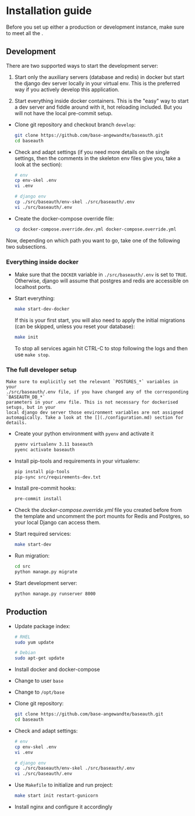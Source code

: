 # Installation guide

Before you set up either a production or development instance, make sure
to meet all the [](./requirements.md).

## Development

There are two supported ways to start the development server:

1. Start only the auxiliary servers (database and redis) in docker
   but start the django dev server locally in your virtual env. This
   is the preferred way if you actively develop this application.

2. Start everything inside docker containers. This is the "easy" way
   to start a dev server and fiddle around with it, hot reloading included.
   But you will not have the local pre-commit setup.

- Clone git repository and checkout branch `develop`:

  ```bash
  git clone https://github.com/base-angewandte/baseauth.git
  cd baseauth
  ```

- Check and adapt settings (if you need more details on the single settings,
  then the comments in the skeleton env files give you, take a look at the
  [](./configuration.md) section):

  ```bash
  # env
  cp env-skel .env
  vi .env

  # django env
  cp ./src/baseauth/env-skel ./src/baseauth/.env
  vi ./src/baseauth/.env
  ```

- Create the docker-compose override file:

  ```bash
  cp docker-compose.override.dev.yml docker-compose.override.yml
  ```

Now, depending on which path you want to go, take one of the following two
subsections.

### Everything inside docker

- Make sure that the `DOCKER` variable in `./src/baseauth/.env` is set to
  `TRUE`. Otherwise, django will assume that postgres and redis are accessible
  on localhost ports.

- Start everything:

  ```bash
  make start-dev-docker
  ```

  If this is your first start, you will also need to apply the initial
  migrations (can be skipped, unless you reset your database):

  ```bash
  make init
  ```

  To stop all services again hit CTRL-C to stop following the logs and then use `make stop`.

### The full developer setup

```{note}
Make sure to explicitly set the relevant `POSTGRES_*` variables in your
./src/baseauth/.env file, if you have changed any of the corresponding `BASEAUTH_DB_*`
parameters in your .env file. This is not necessary for dockerised setups, but in your
local django dev server those environment variables are not assigned
automagically. Take a look at the [](./configuration.md) section for details.
```

- Create your python environment with `pyenv` and activate it

  ```bash
  pyenv virtualenv 3.11 baseauth
  pyenc activate baseauth
  ```

- Install pip-tools and requirements in your virtualenv:

  ```bash
  pip install pip-tools
  pip-sync src/requirements-dev.txt
  ```

- Install pre-commit hooks:

  ```bash
  pre-commit install
  ```

- Check the _docker-compose.override.yml_ file you created before from the template
  and uncomment the port mounts for Redis and Postgres, so your local Django can access them.

- Start required services:

  ```bash
  make start-dev
  ```

- Run migration:

  ```bash
  cd src
  python manage.py migrate
  ```

- Start development server:

  ```bash
  python manage.py runserver 8000
  ```

## Production

- Update package index:

  ```bash
  # RHEL
  sudo yum update

  # Debian
  sudo apt-get update
  ```

- Install docker and docker-compose

- Change to user `base`

- Change to `/opt/base`

- Clone git repository:

  ```bash
  git clone https://github.com/base-angewandte/baseauth.git
  cd baseauth
  ```

- Check and adapt settings:

  ```bash
  # env
  cp env-skel .env
  vi .env

  # django env
  cp ./src/baseauth/env-skel ./src/baseauth/.env
  vi ./src/baseauth/.env
  ```

- Use `Makefile` to initialize and run project:

  ```bash
  make start init restart-gunicorn
  ```

- Install nginx and configure it accordingly
